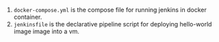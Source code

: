 1. `docker-compose.yml` is the compose file for running jenkins in docker container.
2. `jenkinsfile` is the declarative pipeline script for deploying hello-world image image into a vm.


